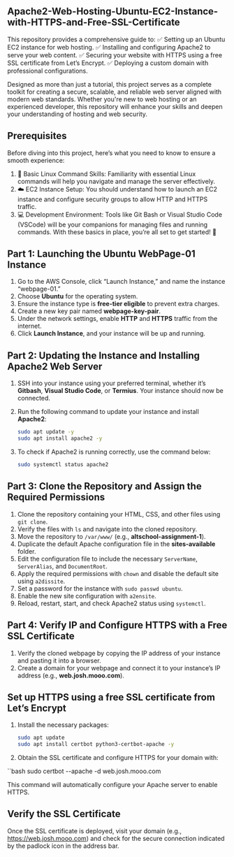 ## Apache2-Web-Hosting-Ubuntu-EC2-Instance-with-HTTPS-and-Free-SSL-Certificate
This repository provides a comprehensive guide to:
✅ Setting up an Ubuntu EC2 instance for web hosting.
✅ Installing and configuring Apache2 to serve your web content.
✅ Securing your website with HTTPS using a free SSL certificate from Let’s Encrypt.
✅ Deploying a custom domain with professional configurations.

Designed as more than just a tutorial, this project serves as a complete toolkit for creating a secure, scalable, and reliable web server aligned with modern web standards. Whether you're new to web hosting or an experienced developer, this repository will enhance your skills and deepen your understanding of hosting and web security.

## Prerequisites
Before diving into this project, here’s what you need to know to ensure a smooth experience:

1.  🔧 Basic Linux Command Skills: Familiarity with essential Linux commands will help you navigate and manage the server effectively.
2.  ☁️ EC2 Instance Setup: You should understand how to launch an EC2 instance and configure security groups to allow HTTP and HTTPS traffic.
3.  💻 Development Environment: Tools like Git Bash or Visual Studio Code (VSCode) will be your companions for managing files and running commands.
With these basics in place, you’re all set to get started! 🚀

## Part 1: Launching the Ubuntu WebPage-01 Instance

1. Go to the AWS Console, click “Launch Instance,” and name the instance “webpage-01.”
2. Choose **Ubuntu** for the operating system.
3. Ensure the instance type is **free-tier eligible** to prevent extra charges.
4. Create a new key pair named **webpage-key-pair**.
5. Under the network settings, enable **HTTP** and **HTTPS** traffic from the internet.
6. Click **Launch Instance**, and your instance will be up and running.

## Part 2: Updating the Instance and Installing Apache2 Web Server

1. SSH into your instance using your preferred terminal, whether it’s **Gitbash**, **Visual Studio Code**, or **Termius**. Your instance should now be connected.
   
2. Run the following command to update your instance and install **Apache2**:

   ```bash
   sudo apt update -y
   sudo apt install apache2 -y

3. To check if Apache2 is running correctly, use the command below:

    ```bash
   sudo systemctl status apache2

## Part 3: Clone the Repository and Assign the Required Permissions
1. Clone the repository containing your HTML, CSS, and other files using `git clone`.
2. Verify the files with `ls` and navigate into the cloned repository.
3. Move the repository to `/var/www/` (e.g., **altschool-assignment-1**).
4. Duplicate the default Apache configuration file in the **sites-available** folder.
5. Edit the configuration file to include the necessary `ServerName`, `ServerAlias`, and `DocumentRoot`.
6. Apply the required permissions with `chown` and disable the default site using `a2dissite`.
7. Set a password for the instance with `sudo passwd ubuntu`.
8. Enable the new site configuration with `a2ensite`.
9. Reload, restart, start, and check Apache2 status using `systemctl`.

## Part 4: Verify IP and Configure HTTPS with a Free SSL Certificate

1. Verify the cloned webpage by copying the IP address of your instance and pasting it into a browser.
2. Create a domain for your webpage and connect it to your instance’s IP address (e.g., **web.josh.mooo.com**).

## Set up HTTPS using a free SSL certificate from Let’s Encrypt

1. Install the necessary packages:

   ```bash
   sudo apt update
   sudo apt install certbot python3-certbot-apache -y
   
2. Obtain the SSL certificate and configure HTTPS for your domain with:

``bash
sudo certbot --apache -d web.josh.mooo.com

This command will automatically configure your Apache server to enable HTTPS.

## Verify the SSL Certificate

Once the SSL certificate is deployed, visit your domain (e.g., https://web.josh.mooo.com) and check for the secure connection indicated by the padlock icon in the address bar.

